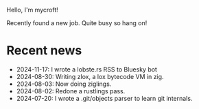 Hello, I'm mycroft!

Recently found a new job. Quite busy so hang on!

# Recent news

- 2024-11-17: I wrote a lobste.rs RSS to Bluesky bot
- 2024-08-30: Writing zlox, a lox bytecode VM in zig.
- 2024-08-03: Now doing ziglings.
- 2024-08-02: Redone a rustlings pass.
- 2024-07-20: I wrote a .git/objects parser to learn git internals.
